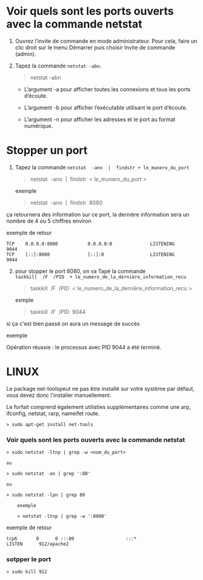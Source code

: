 # Voir quels sont les ports ouverts avec la commande netstat

1. Ouvrez l’invite de commande en mode administrateur. Pour cela, faire un clic droit sur le menu Démarrer puis choisir Invite de commande (admin).

2. Tapez la commande `netstat -abn`. 

    > netstat -abn

    - L’argument -a pour afficher toutes les connexions et tous les ports d’écoute. 
    
    - L’argument -b pour afficher l’exécutable utilisant le port d’écoute. 
    
    - L’argument -n pour afficher les adresses et le port au format numérique.


# Stopper un port

1. Tapez la commande `netstat  -ano  |  findstr + le_munero_du_port` 

    > netstat  -ano  |  findstr  < le_munero_du_port >

    exemple

    > netstat  -ano  |  findstr  8080

ça retournera des information sur ce port, la dernière information sera un nombre de 4 ou 5 chiffres environ

exemple de retour

    TCP    0.0.0.0:8080           0.0.0.0:0              LISTENING       9044
    TCP    [::]:8080              [::]:0                 LISTENING       9044

2. pour stopper le port 8080, on va Tapé la commande  `taskkill  /F  /PID  + le_numero_de_la_dernière_information_recu`

    > taskkill  /F  /PID  < le_numero_de_la_dernière_information_recu >

    exmple

    > taskkill  /F  /PID  9044

si ça c'est bien passé on aura un message de succès

exemple

Opération réussie : le processus avec PID 9044 a été terminé.


# LINUX

Le package net-toolspeut ne pas être installé sur votre système par défaut, vous devez donc l'installer manuellement.

Le forfait comprend également utilisties supplémentaires comme une arp, ifconfig, netstat, rarp, nameifet route.

    > sudo apt-get install net-tools

### Voir quels sont les ports ouverts avec la commande netstat

    > sudo netstat -ltnp | grep -w <nom_du_port>

    ou 

    > sudo netstat -an | grep ':80'

    ou 

    > sudo netstat -lpn | grep 80

        exemple 

        > netstat -ltnp | grep -w ':8080'
    
exemple de retour 

    tcp6       0      0 :::80                   :::*                    LISTEN      912/apache2 

### sotpper le port

    > sudo kill 912 
